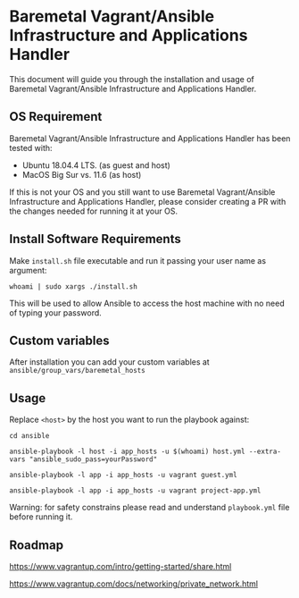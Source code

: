 # Baremetal Vagrant/Ansible Infrastructure and Applications Handler

This document will guide you through the installation and usage of Baremetal Vagrant/Ansible Infrastructure and Applications Handler. 


## OS Requirement

Baremetal Vagrant/Ansible Infrastructure and Applications Handler has been tested with:
*  Ubuntu 18.04.4 LTS. (as guest and host)
*  MacOS Big Sur vs. 11.6 (as host)

If this is not your OS and you still want to use Baremetal Vagrant/Ansible Infrastructure and Applications Handler, please consider creating a PR with the changes needed for running it at your OS.

## Install Software Requirements

Make `install.sh` file executable and run it passing your user name as argument:

`whoami | sudo xargs ./install.sh`

This will be used to allow Ansible to access the host machine with no need of typing your password. 

## Custom variables

After installation you can add your custom variables at `ansible/group_vars/baremetal_hosts`

## Usage

Replace `<host>` by the host you want to run the playbook against:

`cd ansible`

`ansible-playbook -l host -i app_hosts -u $(whoami) host.yml --extra-vars "ansible_sudo_pass=yourPassword"`

`ansible-playbook -l app -i app_hosts -u vagrant guest.yml`

`ansible-playbook -l app -i app_hosts -u vagrant project-app.yml`

Warning: for safety constrains please read and understand `playbook.yml` file before running it.

## Roadmap

https://www.vagrantup.com/intro/getting-started/share.html

https://www.vagrantup.com/docs/networking/private_network.html
